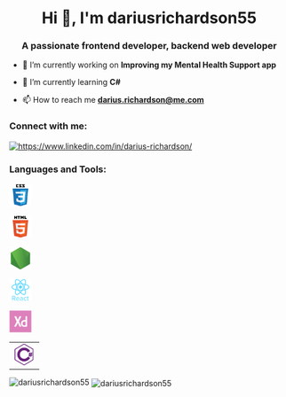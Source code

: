 <h1 align="center">Hi 👋, I'm dariusrichardson55</h1>
<h3 align="center">A passionate frontend developer, backend web developer</h3>

- 🔭 I’m currently working on **Improving my Mental Health Support app**

- 🌱 I’m currently learning **C#**

- 📫 How to reach me **darius.richardson@me.com**


<h3 align="left">Connect with me:</h3>
<p align="left">
<a href="https://www.linkedin.com/in/darius-richardson/" target="blank"><img align="center" src="https://cdn.jsdelivr.net/npm/simple-icons@3.0.1/icons/linkedin.svg" alt="https://www.linkedin.com/in/darius-richardson/" height="30" width="40" /></a>
</p>


<h3 align="left">Languages and Tools:</h3>


 <!-- C#  --> 

<a href="https://www.w3schools.com/cs" target="_blank"> 
<table width="99%">
 <tr>
  <td><img 
src="https://github.com/devicons/devicon/blob/master/icons/csharp/csharp-line.svg" alt="csharp" width="40" height="40"/></a></td>
  

  <!-- CSS3  --> 
<a href="https://www.w3schools.com/css" target="_blank"> <img  src="https://github.com/devicons/devicon/blob/master/icons/css3/css3-original-wordmark.svg" alt="CSS3" width="40" height="40"/> </a> 

 
<!-- HTML5  --> 
<a href="https://www.w3schools.com/html/default.asp" target="_blank"> <img src="https://github.com/devicons/devicon/blob/master/icons/html5/html5-original-wordmark.svg" alt="HTML5" width="40" height="40"/></a>

<!-- Node.js  --> 
<a href="https://nodejs.org/en/about" target="_blank"> <img src="https://github.com/devicons/devicon/blob/master/icons/nodejs/nodejs-original.svg" alt="Node.js" width="40" height="40"/></a>


<!-- React   --> 
<a href="https://nodejs.org/en/about" target="_blank"> <img src="https://github.com/devicons/devicon/blob/master/icons/react/react-original-wordmark.svg" alt="React" width="40" height="40"/></a>


<!-- Adobe Design   --> 
 <a href="https://www.adobe.com/products/xd.html" target="_blank"> <img src="https://github.com/devicons/devicon/blob/master/icons/xd/xd-plain.svg" alt="Adobe Design" width="40" height="40"/></a>
</tr>
</table>



<p><img align="left" src="https://github-readme-stats.vercel.app/api/top-langs?username=dariusrichardson55&show_icons=true&locale=en&layout=compact" alt="dariusrichardson55" /></p>

<p>&nbsp;<img align="center" src="https://github-readme-stats.vercel.app/api?username=dariusrichardson55&show_icons=true&locale=en" alt="dariusrichardson55" /></p>
